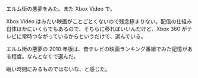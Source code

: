 エルム街の悪夢をみた。また Xbox Video で。

Xbox Video はみたい映画がことごとくないので残念極まりない。配信の仕組み自体ほかにいくらでもあるので、そちらに移ればいいんだけど、Xbox 360 がテレビに常時つながっているからというだけで、選んでいる。

エルム街の悪夢の 2010 年版は、昔テレビの映画ランキング番組でみた記憶がある程度。なんとなくで選んだ。

眠い時間にみるものではないな、と感じた。
